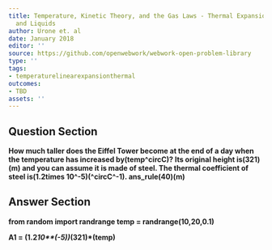 ```yaml
---
title: Temperature, Kinetic Theory, and the Gas Laws - Thermal Expansion of Solids
  and Liquids
author: Urone et. al
date: January 2018
editor: ''
source: https://github.com/openwebwork/webwork-open-problem-library
type: ''
tags:
- temperaturelinearexpansionthermal
outcomes:
- TBD
assets: ''
---
```


## Question Section 

<b>
How much taller does the Eiffel Tower become at the end of a day when the temperature has increased by(temp^circC)? Its original height is(321)(m) and you can assume it is made of steel. The thermal coefficient of steel is(1.2times 10^-5)(^circC^-1).
ans_rule(40)(m)


## Answer Section

from random import randrange
temp = randrange(10,20,0.1)

A1 = (1.2*10**(-5))*(321)*(temp)